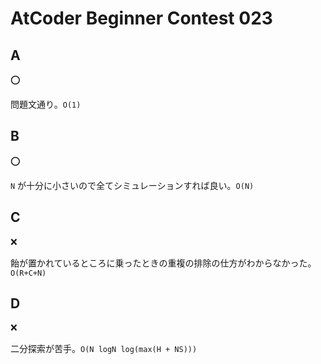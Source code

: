 # AtCoder Beginner Contest 023

## A

:o:

問題文通り。`O(1)`

## B

:o:

`N` が十分に小さいので全てシミュレーションすれば良い。`O(N)`

## C

:x:

飴が置かれているところに乗ったときの重複の排除の仕方がわからなかった。`O(R+C+N)`

## D

:x:

二分探索が苦手。`O(N logN log(max(H + NS)))`
